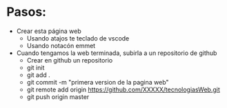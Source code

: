 # Pasos:
- Crear esta página web
  - Usando atajos te teclado de vscode
  - Usando notacón emmet
- Cuando tengamos la web terminada, subirla a un repositorio de github
  - Crear en github un repositorio
  - git init
  - git add .
  - git commit -m "primera version de la pagina web"
  - git remote add origin https://github.com/XXXXX/tecnologiasWeb.git
  - git push origin master 